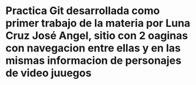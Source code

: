 ﻿# Practica Git desarrollada como primer trabajo de la materia por Luna Cruz José Angel, sitio con 2 oaginas con navegacion entre ellas y en las mismas informacion de personajes de video juuegos
